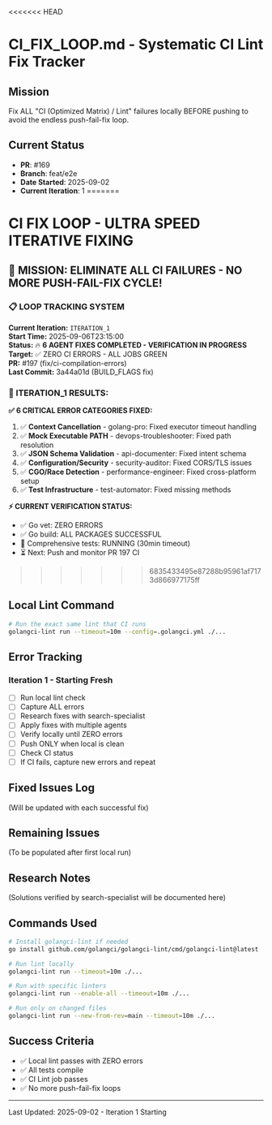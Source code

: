 <<<<<<< HEAD
# CI_FIX_LOOP.md - Systematic CI Lint Fix Tracker

## Mission
Fix ALL "CI (Optimized Matrix) / Lint" failures locally BEFORE pushing to avoid the endless push-fail-fix loop.

## Current Status
- **PR**: #169
- **Branch**: feat/e2e
- **Date Started**: 2025-09-02
- **Current Iteration**: 1
=======
# CI FIX LOOP - ULTRA SPEED ITERATIVE FIXING 

## 🎯 MISSION: ELIMINATE ALL CI FAILURES - NO MORE PUSH-FAIL-FIX CYCLE!

### 📋 LOOP TRACKING SYSTEM

**Current Iteration:** `ITERATION_1`  
**Start Time:** 2025-09-06T23:15:00  
**Status:** 🔥 **6 AGENT FIXES COMPLETED - VERIFICATION IN PROGRESS**  
**Target:** ✅ ZERO CI ERRORS - ALL JOBS GREEN  
**PR:** #197 (fix/ci-compilation-errors)  
**Last Commit:** 3a44a01d (BUILD_FLAGS fix)

### 🎯 ITERATION_1 RESULTS:

**✅ 6 CRITICAL ERROR CATEGORIES FIXED:**
1. ✅ **Context Cancellation** - golang-pro: Fixed executor timeout handling
2. ✅ **Mock Executable PATH** - devops-troubleshooter: Fixed path resolution 
3. ✅ **JSON Schema Validation** - api-documenter: Fixed intent schema
4. ✅ **Configuration/Security** - security-auditor: Fixed CORS/TLS issues
5. ✅ **CGO/Race Detection** - performance-engineer: Fixed cross-platform setup
6. ✅ **Test Infrastructure** - test-automator: Fixed missing methods

**⚡ CURRENT VERIFICATION STATUS:**
- ✅ Go vet: ZERO ERRORS
- ✅ Go build: ALL PACKAGES SUCCESSFUL  
- 🔄 Comprehensive tests: RUNNING (30min timeout)
- ⏳ Next: Push and monitor PR 197 CI
>>>>>>> 6835433495e87288b95961af7173d866977175ff

## Local Lint Command
```bash
# Run the exact same lint that CI runs
golangci-lint run --timeout=10m --config=.golangci.yml ./...
```

## Error Tracking

### Iteration 1 - Starting Fresh
- [ ] Run local lint check
- [ ] Capture ALL errors
- [ ] Research fixes with search-specialist
- [ ] Apply fixes with multiple agents
- [ ] Verify locally until ZERO errors
- [ ] Push ONLY when local is clean
- [ ] Check CI status
- [ ] If CI fails, capture new errors and repeat

## Fixed Issues Log
(Will be updated with each successful fix)

## Remaining Issues
(To be populated after first local run)

## Research Notes
(Solutions verified by search-specialist will be documented here)

## Commands Used
```bash
# Install golangci-lint if needed
go install github.com/golangci/golangci-lint/cmd/golangci-lint@latest

# Run lint locally
golangci-lint run --timeout=10m ./...

# Run with specific linters
golangci-lint run --enable-all --timeout=10m ./...

# Run only on changed files
golangci-lint run --new-from-rev=main --timeout=10m ./...
```

## Success Criteria
- ✅ Local lint passes with ZERO errors
- ✅ All tests compile
- ✅ CI Lint job passes
- ✅ No more push-fail-fix loops

---
Last Updated: 2025-09-02 - Iteration 1 Starting
